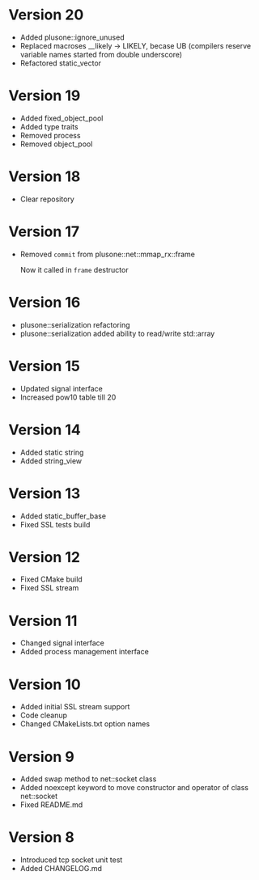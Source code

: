 # Version 20

* Added plusone::ignore_unused
* Replaced macroses \_\_likely -> LIKELY, becase UB (compilers reserve variable names started from double underscore)
* Refactored static_vector

# Version 19

* Added fixed_object_pool
* Added type traits
* Removed process
* Removed object_pool

# Version 18

* Clear repository

# Version 17

* Removed `commit` from plusone::net::mmap_rx::frame

    Now it called in `frame` destructor

# Version 16

* plusone::serialization refactoring
* plusone::serialization added ability to read/write std::array

# Version 15

* Updated signal interface
* Increased pow10 table till 20

# Version 14

* Added static string
* Added string_view

# Version 13

* Added static_buffer_base
* Fixed SSL tests build

# Version 12

* Fixed CMake build
* Fixed SSL stream

# Version 11

* Changed signal interface
* Added process management interface

# Version 10

* Added initial SSL stream support
* Code cleanup
* Changed CMakeLists.txt option names

# Version 9

* Added swap method to net::socket class
* Added noexcept keyword to move constructor and operator of class net::socket
* Fixed README.md

# Version 8

* Introduced tcp socket unit test
* Added CHANGELOG.md
